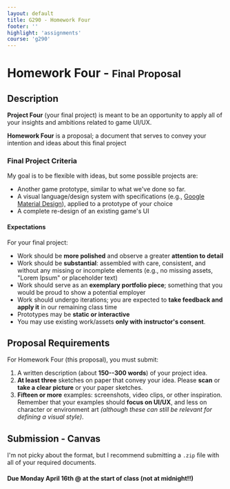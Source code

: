 ```yaml
---
layout: default
title: G290 - Homework Four
footer: ''
highlight: 'assignments'
course: 'g290'
---
```

# Homework Four - <small>Final Proposal</small>
## Description
__Project Four__ (your final project) is meant to be an opportunity to apply all of your insights and ambitions related to game UI/UX.

__Homework Four__ is a proposal; a document that serves to convey your intention and ideas about this final project

### Final Project Criteria
My goal is to be flexible with ideas, but some possible projects are:

 * Another game prototype, similar to what we've done so far.
 * A visual language/design system with specifications (e.g., [Google Material Design](https://material.io/)), applied to a prototype of your choice
 * A complete re-design of an existing game's UI

#### Expectations
For your final project:
 * Work should be **more polished** and observe a greater **attention to detail**
 * Work should be **substantial**: assembled with care, consistent, and without any missing or incomplete elements (e.g., no missing assets, "Lorem Ipsum" or placeholder text)
 * Work should serve as an **exemplary portfolio piece**; something that you would be proud to show a potential employer
 * Work should undergo iterations; you are expected to __take feedback and apply it__ in our remaining class time
 * Prototypes may be **static or interactive**
 * You may use existing work/assets **only with instructor's consent**.

## Proposal Requirements
For Homework Four (this proposal), you must submit:

1. A written description (about __150--300 words__) of your project idea.
3. __At least three__ sketches on paper that convey your idea. Please __scan__ or __take a clear picture__ or your paper sketches.
4. __Fifteen or more__ examples: screenshots, video clips, or other inspiration. Remember that your examples should __focus on UI/UX__, and less on character or environment art _(although these can still be relevant for defining a visual style)_.

## Submission - Canvas
I'm not picky about the format, but I recommend submitting a `.zip` file with all of your required documents.

#### **Due Monday April 16th @ at the start of class** (not at midnight!!)